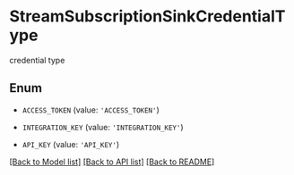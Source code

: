 # StreamSubscriptionSinkCredentialType

credential type

## Enum

* `ACCESS_TOKEN` (value: `'ACCESS_TOKEN'`)

* `INTEGRATION_KEY` (value: `'INTEGRATION_KEY'`)

* `API_KEY` (value: `'API_KEY'`)

[[Back to Model list]](../README.md#documentation-for-models) [[Back to API list]](../README.md#documentation-for-api-endpoints) [[Back to README]](../README.md)


